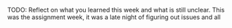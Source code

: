 TODO: Reflect on what you learned this week and what is still unclear.
This was the assignment week, it was a late night of figuring out issues and all